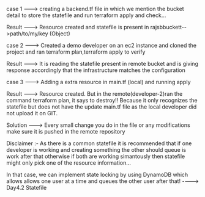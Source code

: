 case 1 ---> creating a backend.tf file in which we mention the bucket detail to store the statefile and run terraform apply and check... 

Result ---> Resource created and statefile is present in rajsbbuckett-->path/to/my/key (Object)

case 2 ---> Created a demo developer on an ec2 instance and cloned the project and ran terraform plan,terraform apply to verify

Result ---> It is reading the statefile present in remote bucket and is giving response accordingly that the infrastructure matches the configuration 

case 3 ---> Adding a extra resource in main.tf (local) and running apply 

Result ---> Resource created. But in the remote(developer-2)ran the command terraform plan, it says to destroy!! Because it only recognizes the statefile but does not have the update main.tf file as the local developer did not upload it on GIT.

Solution ---> Every small change you do in the file or any modifications make sure it is pushed in the remote repository 

Disclaimer :- As there is a common statefile it is recommended that if one developer is working and creating something the other should queue is work after that otherwise if both are working simantously then statefile might only pick one of the resource information... 

In that case, we can implement state locking by using DynamoDB which allows allows one user at a time and queues the other user after that! ----> Day4.2 Statefile 